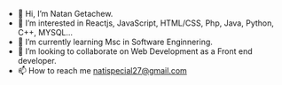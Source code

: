 - 👋 Hi, I’m Natan Getachew.
- 👀 I’m interested in Reactjs, JavaScript, HTML/CSS, Php, Java, Python, C++, MYSQL... 
- 🌱 I’m currently learning Msc in Software Enginnering.
- 💞️ I’m looking to collaborate on Web Development as a Front end developer.
- 📫 How to reach me natispecial27@gmail.com

<!---
Natt27/Natt27 is a ✨ special ✨ repository because its `README.md` (this file) appears on your GitHub profile.
You can click the Preview link to take a look at your changes.
--->
